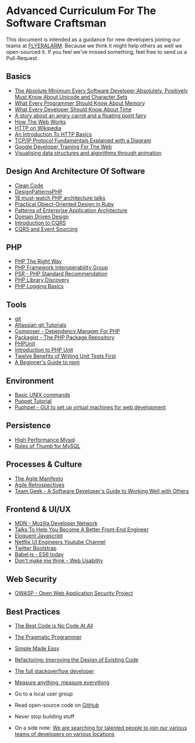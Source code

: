 # Advanced Curriculum For The Software Craftsman

This document is intended as a guidance for new developers joining our teams at [FLYERALARM](https://flyeralarm.com).
Because we think it might help others as well we open-sourced it. If you feel we've missed something, feel free to send us a Pull-Request.

## Basics

* [The Absolute Minimum Every Software Developer Absolutely, Positively Must Know About Unicode and Character Sets](http://www.joelonsoftware.com/articles/Unicode.html)
* [What Every Programmer Should Know About Memory](https://www.akkadia.org/drepper/cpumemory.pdf)
* [What Every Developer Should Know About Time](https://unix4lyfe.org/time/?v=1)
* [A story about an angry carrot and a floating point fairy](http://blog.ruslans.com/2014/12/a-story-about-angry-carrot-and-floating.html)
* [How The Web Works](https://developer.mozilla.org/en-US/docs/Learn/Getting_started_with_the_web/How_the_Web_works)
* [HTTP on Wikipedia](https://en.wikipedia.org/wiki/Hypertext_Transfer_Protocol)
* [An Introduction To HTTP Basics](https://www.ntu.edu.sg/home/ehchua/programming/webprogramming/HTTP_Basics.html)
* [TCP/IP Protocol Fundamentals Explained with a Diagram](http://www.thegeekstuff.com/2011/11/tcp-ip-fundamentals)
* [Google Developer Training For The Web](https://developers.google.com/training/web/)
* [Visualising data structures and algorithms through animation](https://visualgo.net/)

## Design And Architecture Of Software

* [Clean Code](https://www.amazon.com/gp/product/0132350882/ref=as_li_qf_sp_asin_il_tl?ie=UTF8&camp=1789&creative=9325&creativeASIN=0132350882&linkCode=as2&tag=sdrl-20)
* [DesignPatternsPHP](https://github.com/domnikl/DesignPatternsPHP)
* [18 must-watch PHP architecture talks](https://www.reddit.com/r/PHP/comments/3kklt5/18_mustwatch_php_architecture_talks_13hrs/)
* [Practical Object-Oriented Design in Ruby](https://www.amazon.de/Practical-Object-Oriented-Design-Ruby-Addison-Wesley/dp/0321721330/ref=sr_1_1?s=books-intl-de&ie=UTF8&qid=1476881380&sr=1-1&keywords=practical+object-oriented+design+in+ruby)
* [Patterns of Enterprise Application Architecture](https://www.amazon.de/Patterns-Enterprise-Application-Architecture-Martin/dp/0321127420/ref=sr_1_1?ie=UTF8&qid=1476887236&sr=8-1&keywords=patterns+of+enterprise+application+architecture)
* [Domain Driven Design](https://www.amazon.de/Domain-Driven-Design-Tackling-Complexity-Software/dp/0321125215/ref=sr_1_1?ie=UTF8&qid=1476887211&sr=8-1&keywords=domain+driven+design)
* [Introduction to CQRS](http://www.codeproject.com/Articles/555855/Introduction-to-CQRS)
* [CQRS and Event Sourcing](https://www.youtube.com/watch?v=JHGkaShoyNs)

## PHP

* [PHP The Right Way](http://www.phptherightway.com/)
* [PHP Framework Interoperability Group](http://www.php-fig.org/)
* [PSR - PHP Standard Recommendation](https://en.wikipedia.org/wiki/PHP_Standard_Recommendation)
* [PHP Library Discovery](https://www.youtube.com/watch?v=3kD9t0GVGGY&feature=youtu.be)
* [PHP Logging Basics](https://www.loggly.com/ultimate-guide/php-logging-basics/)

## Tools

* [git](https://git-scm.com/)
* [Atlassian git Tutorials](https://www.atlassian.com/git/tutorials/)
* [Composer - Dependency Manager For PHP](https://getcomposer.org/git)
* [Packagist - The PHP Package Repository](https://packagist.org/)
* [PHPUnit](https://phpunit.de/)
* [Introduction to PHP Unit](https://jtreminio.com/2013/03/unit-testing-tutorial-introduction-to-phpunit/)
* [Twelve Benefits of Writing Unit Tests First](http://sd.jtimothyking.com/2006/07/11/twelve-benefits-of-writing-unit-tests-first/)
* [A Beginner's Guide to npm](https://www.sitepoint.com/beginners-guide-node-package-manager/)

## Environment

* [Basic UNIX commands](http://mally.stanford.edu/~sr/computing/basic-unix.html)
* [Puppet Tutorial](http://www.example42.com/tutorials/PuppetTutorial/#slide-0)
* [Puphpet - GUI to set up virtual machines for web development](https://puphpet.com/)

## Persistence

* [High Performance Mysql](https://www.amazon.de/High-Performance-MySQL-Baron-Schwartz/dp/1449314287/ref=sr_1_1?ie=UTF8&qid=1476889034&sr=8-1&keywords=high+performance+mysql)
* [Rules of Thumb for MySQL](http://mysql.rjweb.org/doc.php/ricksrots)

## Processes & Culture

* [The Agile Manifesto](http://agilemanifesto.org/)
* [Agile Retrospectives](https://pragprog.com/book/dlret/agile-retrospectives)
* [Team Geek - A Software Developer's Guide to Working Well with Others](https://www.amazon.com/Team-Geek-Software-Developers-Working/dp/1449302440/ref=sr_1_1?ie=UTF8&qid=1477633184&sr=8-1&keywords=team+geek)

## Frontend & UI/UX

* [MDN - Mozilla Developer Network](https://developer.mozilla.org/de/)
* [Talks To Help You Become A Better Front-End Engineer](https://www.smashingmagazine.com/2012/12/talks-to-help-you-become-a-better-front-end-engineer-in-2013/)
* [Eloquent Javascript](http://eloquentjavascript.net/)
* [Netflix UI Engineers Youtube Channel](https://www.youtube.com/channel/UCGGRRqAjPm6sL3-WGBDnKJA)
* [Twitter Bootstrap](http://getbootstrap.com)
* [Babel.js - ES6 today](https://babeljs.io/)
* [Don't make me think - Web Usability](https://www.amazon.de/Dont-make-think-Usability-intuitive/dp/3826697057/ref=sr_1_1?ie=UTF8&qid=1476888649&sr=8-1&keywords=dont+make+me+think)

## Web Security

* [OWASP - Open Web Application Security Project](https://www.owasp.org/index.php/Main_Page)

## Best Practices

* [The Best Code is No Code At All](https://blog.codinghorror.com/the-best-code-is-no-code-at-all/)
* [The Pragmatic Programmer](https://pragprog.com/book/tpp/the-pragmatic-programmer)
* [Simple Made Easy](https://www.youtube.com/watch?v=rI8tNMsozo0)
* [Refactoring: Improving the Design of Existing Code](https://www.amazon.com/exec/obidos/ASIN/0201485672/codihorr-20)
* [The full stackoverflow developer](https://www.christianheilmann.com/2015/07/17/the-full-stackoverflow-developer/)
* [Measure anything, measure everything](https://codeascraft.com/2011/02/15/measure-anything-measure-everything/)
* Go to a local user group
* Read open-source code on [GitHub](https://www.github.com)
* Never stop building stuff



* On a side note: [We are searching for talented people to join our various teams of developers on various locations](https://karriere.flyeralarm.com/jobs)
